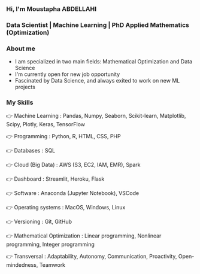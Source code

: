 ###  Hi, I'm Moustapha ABDELLAHI
### Data Scientist | Machine Learning | PhD Applied Mathematics (Optimization)

### About me
- I am specialized in two main fields: Mathematical Optimization and Data Science
- I'm currently open for new job opportunity 
- Fascinated by Data Science, and always exited to work on new ML projects

### My Skills

👉 Machine Learning : Pandas, Numpy, Seaborn, Scikit-learn, Matplotlib, Scipy, Plotly, Keras, TensorFlow

👉 Programming : Python, R, HTML, CSS, PHP

👉 Databases : SQL

👉 Cloud (Big Data) : AWS (S3, EC2, IAM, EMR), Spark

👉 Dashboard : Streamlit, Heroku, Flask

👉 Software : Anaconda (Jupyter Notebook), VSCode

👉 Operating systems : MacOS, Windows, Linux

👉 Versioning : Git, GitHub

👉 Mathematical Optimization : Linear programming, Nonlinear programming, Integer programming

👉 Transversal : Adaptability,  Autonomy, Communication, Proactivity, Open-mindedness, Teamwork

